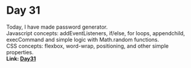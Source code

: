 # Day 31

Today, I have made password generator.<br> Javascript concepts: addEventListeners, if/else, for
loops, appendchild, execCommand and simple logic with Math.random functions.<br> CSS concepts:
flexbox, word-wrap, positioning, and other simple properties.<br> **Link:
[Day31](https://rushigoswami.github.io/50-Days-of-Javascript/day31)**
